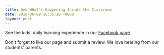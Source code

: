 ```yaml
---
title: See What's Happening Inside the Classroom
date: 2016-06-09 16:35:20 +0800
layout: post
---
```


See the kids’ daily learning experience in our [Facebook page](https://facebook.com/cmdcph)

Don't forget to like our page and submit a review. We love hearing from our students' parents.